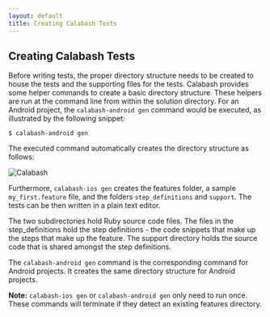 ```yaml
---
layout: default
title: Creating Calabash Tests 
---
```



## Creating Calabash Tests

Before writing tests, the proper directory structure needs to be created to house the tests and the supporting files for the tests. Calabash provides some helper commands to create a basic directory structure. These helpers are run at the command line from within the solution directory. For an Android project, the `calabash-android gen` command would be executed, as illustrated by the following snippet:

    $ calabash-android gen

The executed command automatically creates the directory structure as follows:

![Calabash]({{site.github.url}}/assets/calabash/feature-folder-structure.png)

Furthermore, `calabash-ios gen` creates the features folder, a sample `my_first.feature` file, and the folders `step_definitions` and `support`. The tests can be then written in a plain text editor.

The two subdirectories hold Ruby source code files. The files in the step_definitions hold the step definitions - the code snippets that make up the steps that make up the feature. The support directory holds the source code that is shared amongst the step definitions.

The `calabash-android gen` command is the corresponding command for Android projects. It creates the same directory structure for Android projects.

**Note:** `calabash-ios gen` or `calabash-android gen` only need to run once. These commands will terminate if they detect an existing features directory.

